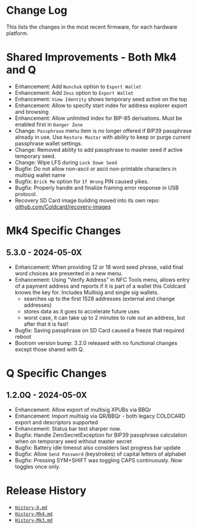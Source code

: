 # Change Log

This lists the changes in the most recent firmware, for each hardware platform.

# Shared Improvements - Both Mk4 and Q

- Enhancement: Add `Nunchuk` option to `Export Wallet`
- Enhancement: Add `Zeus` option to `Export Wallet`
- Enhancement: `View Identity` shows temporary seed active on the top
- Enhancement: Allow to specify start index for address explorer export and browsing
- Enhancement: Allow unlimited index for BIP-85 derivations. Must be enabled first in `Danger Zone` 
- Change: `Passphrase` menu item is no longer offered if BIP39 passphrase
  already in use. Use `Restore Master` with ability to keep or purge current
  passphrase wallet settings.
- Change: Removed ability to add passphrase to master seed if active temporary seed.
- Change: Wipe LFS during `Lock Down Seed`
- Bugfix: Do not allow non-ascii or ascii non-printable characters in multisig wallet name
- Bugfix: `Brick Me` option for `If Wrong` PIN caused yikes.
- Bugfix: Properly handle and finalize framing error response in USB protocol.
- Recovery SD Card image building moved into its own repo:
  [github.com/Coldcard/recovery-images](https://github.com/Coldcard/recovery-images)


# Mk4 Specific Changes

## 5.3.0 - 2024-05-0X

- Enhancement: When providing 12 or 18 word seed phrase, valid final word choices
  are presented in a new menu.
- Enhancement: Using "Verify Address" in NFC Tools menu, allows entry of a payment address
  and reports if it is part of a wallet this Coldcard knows the key for. Includes Multisig
  and single sig wallets.
    - searches up to the first 1528 addresses (external and change addresses)
    - stores data as it goes to accelerate future uses
    - worst case, it can take up to 2 minutes to rule out an address, but after that it is fast!
- Bugfix: Saving passphrase on SD Card caused a freeze that required reboot
- Bootrom version bump: 3.2.0 released with no functional changes except those shared with Q.

# Q Specific Changes

## 1.2.0Q - 2024-05-0X

- Enhancement: Allow export of multisig XPUBs via BBQr
- Enhancement: Import multisig via QR/BBQr - both legacy COLDCARD export and descriptors supported
- Enhancement: Status bar text sharper now.
- Bugfix: Handle ZeroSecretException for BIP39 passphrase calculation when on temporary
  seed without master secret
- Bugfix: Battery idle timeout also considers last progress bar update
- Bugfix: Allow `Send Password` (keystrokes) of capital letters of alphabet
- Bugfix: Pressing SYM+SHIFT was toggling CAPS continuously. Now toggles once only.


# Release History

- [`History-Q.md`](History-Q.md)
- [`History-Mk4.md`](History-Mk4.md)
- [`History-Mk3.md`](History-Mk3.md)

